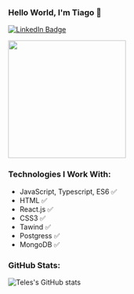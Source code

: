 ### Hello World, I'm Tiago 👋

[![LinkedIn Badge](https://img.shields.io/badge/-tiagodev-blue?logo=Linkedin&logoColor=white&link=https://www.linkedin.com/in/tiago-santini-da-silva-b545752a6/)](https://www.linkedin.com/in/tiago-santini-da-silva-b545752a6/)


<img src="https://openclipart.org/download/216306/jotateles.svg" width="240">

### Technologies I Work With:
* JavaScript, Typescript, ES6 ✅
* HTML ✅
* React.js ✅
* CSS3 ✅
* Tawind ✅
* Postgress ✅
* MongoDB ✅

### GitHub Stats:

![Teles's GitHub stats](https://github-readme-stats.vercel.app/api?username=TiagoSan23&show_icons=true)
